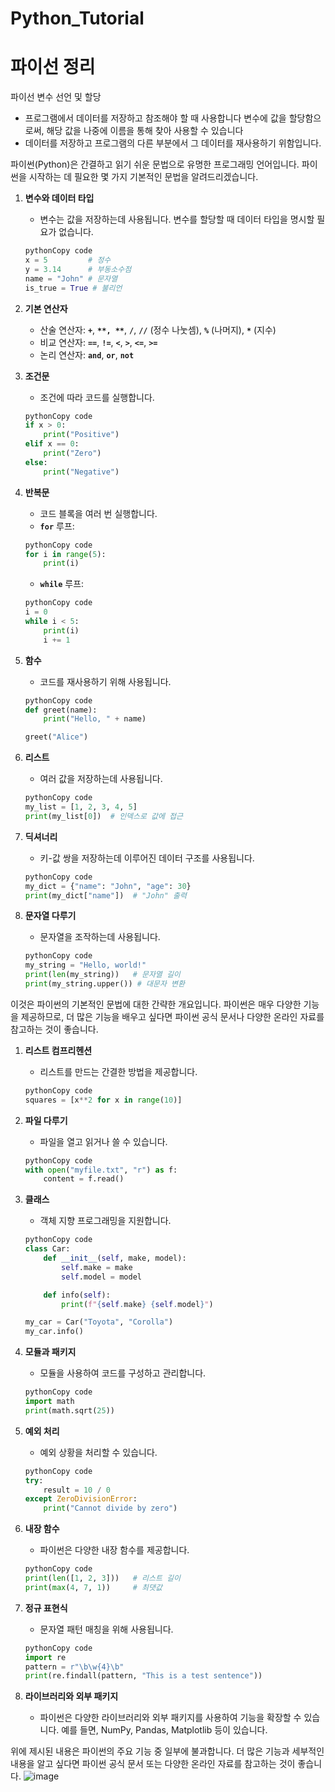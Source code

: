 # Python_Tutorial
# 파이선 정리

파이선 변수 선언 및 할당

- 프로그램에서 데이터를 저장하고 참조해야 할 때 사용합니다 변수에 값을 할당함으로써, 해당 값을 나중에 이름을 통해 찾아 사용할 수 있습니다
- 데이터를 저장하고 프로그램의 다른 부분에서 그 데이터를 재사용하기 위함입니다.

파이썬(Python)은 간결하고 읽기 쉬운 문법으로 유명한 프로그래밍 언어입니다. 파이썬을 시작하는 데 필요한 몇 가지 기본적인 문법을 알려드리겠습니다.

1. **변수와 데이터 타입**
    - 변수는 값을 저장하는데 사용됩니다. 변수를 할당할 때 데이터 타입을 명시할 필요가 없습니다.
    
    ```python
    pythonCopy code
    x = 5         # 정수
    y = 3.14      # 부동소수점
    name = "John" # 문자열
    is_true = True # 불리언
    
    ```
    
2. **기본 연산자**
    - 산술 연산자: **`+`**, **``**, **``**, **`/`**, **`//`** (정수 나눗셈), **`%`** (나머지), **`*`** (지수)
    - 비교 연산자: **`==`**, **`!=`**, **`<`**, **`>`**, **`<=`**, **`>=`**
    - 논리 연산자: **`and`**, **`or`**, **`not`**
3. **조건문**
    - 조건에 따라 코드를 실행합니다.
    
    ```python
    pythonCopy code
    if x > 0:
        print("Positive")
    elif x == 0:
        print("Zero")
    else:
        print("Negative")
    
    ```
    
4. **반복문**
    - 코드 블록을 여러 번 실행합니다.
    - **`for`** 루프:
    
    ```python
    pythonCopy code
    for i in range(5):
        print(i)
    
    ```
    
    - **`while`** 루프:
    
    ```python
    pythonCopy code
    i = 0
    while i < 5:
        print(i)
        i += 1
    
    ```
    
5. **함수**
    - 코드를 재사용하기 위해 사용됩니다.
    
    ```python
    pythonCopy code
    def greet(name):
        print("Hello, " + name)
    
    greet("Alice")
    
    ```
    
6. **리스트**
    - 여러 값을 저장하는데 사용됩니다.
    
    ```python
    pythonCopy code
    my_list = [1, 2, 3, 4, 5]
    print(my_list[0])  # 인덱스로 값에 접근
    
    ```
    
7. **딕셔너리**
    - 키-값 쌍을 저장하는데 이루어진 데이터 구조를 사용됩니다.
    
    ```python
    pythonCopy code
    my_dict = {"name": "John", "age": 30}
    print(my_dict["name"])  # "John" 출력
    
    ```
    
8. **문자열 다루기**
    - 문자열을 조작하는데 사용됩니다.
    
    ```python
    pythonCopy code
    my_string = "Hello, world!"
    print(len(my_string))   # 문자열 길이
    print(my_string.upper()) # 대문자 변환
    
    ```
    

이것은 파이썬의 기본적인 문법에 대한 간략한 개요입니다. 파이썬은 매우 다양한 기능을 제공하므로, 더 많은 기능을 배우고 싶다면 파이썬 공식 문서나 다양한 온라인 자료를 참고하는 것이 좋습니다.

1. **리스트 컴프리헨션**
    - 리스트를 만드는 간결한 방법을 제공합니다.
    
    ```python
    pythonCopy code
    squares = [x**2 for x in range(10)]
    
    ```
    
2. **파일 다루기**
    - 파일을 열고 읽거나 쓸 수 있습니다.
    
    ```python
    pythonCopy code
    with open("myfile.txt", "r") as f:
        content = f.read()
    
    ```
    
3. **클래스**
    - 객체 지향 프로그래밍을 지원합니다.
    
    ```python
    pythonCopy code
    class Car:
        def __init__(self, make, model):
            self.make = make
            self.model = model
    
        def info(self):
            print(f"{self.make} {self.model}")
    
    my_car = Car("Toyota", "Corolla")
    my_car.info()
    
    ```
    
4. **모듈과 패키지**
    - 모듈을 사용하여 코드를 구성하고 관리합니다.
    
    ```python
    pythonCopy code
    import math
    print(math.sqrt(25))
    
    ```
    
5. **예외 처리**
    - 예외 상황을 처리할 수 있습니다.
    
    ```python
    pythonCopy code
    try:
        result = 10 / 0
    except ZeroDivisionError:
        print("Cannot divide by zero")
    
    ```
    
6. **내장 함수**
    - 파이썬은 다양한 내장 함수를 제공합니다.
    
    ```python
    pythonCopy code
    print(len([1, 2, 3]))   # 리스트 길이
    print(max(4, 7, 1))     # 최댓값
    
    ```
    
7. **정규 표현식**
    - 문자열 패턴 매칭을 위해 사용됩니다.
    
    ```python
    pythonCopy code
    import re
    pattern = r"\b\w{4}\b"
    print(re.findall(pattern, "This is a test sentence"))
    
    ```

8. **라이브러리와 외부 패키지**
    - 파이썬은 다양한 라이브러리와 외부 패키지를 사용하여 기능을 확장할 수 있습니다. 예를 들면, NumPy, Pandas, Matplotlib 등이 있습니다.

위에 제시된 내용은 파이썬의 주요 기능 중 일부에 불과합니다. 더 많은 기능과 세부적인 내용을 알고 싶다면 파이썬 공식 문서 또는 다양한 온라인 자료를 참고하는 것이 좋습니다.
![image](https://github.com/Shinjunyeop/Python_Tutorial/assets/159976500/2b7d1e96-c8e5-47ad-872b-1388015dea1a)
